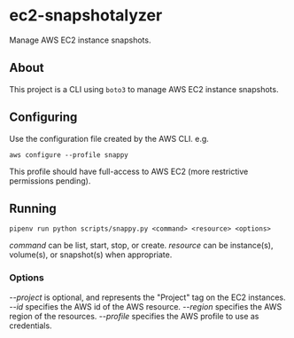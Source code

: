 # ec2-snapshotalyzer

Manage AWS EC2 instance snapshots.

## About

This project is a CLI using `boto3` to manage AWS EC2 instance snapshots.

## Configuring

Use the configuration file created by the AWS CLI. e.g.

`aws configure --profile snappy`

This profile should have full-access to AWS EC2 (more restrictive permissions pending).

## Running

`pipenv run python scripts/snappy.py <command> <resource> <options>`

*command* can be list, start, stop, or create.
*resource* can be instance(s), volume(s), or snapshot(s) when appropriate.

### Options

*--project* is optional, and represents the "Project" tag on the EC2 instances.
*--id* specifies the AWS id of the AWS resource.
*--region* specifies the AWS region of the resources.
*--profile* specifies the AWS profile to use as credentials.